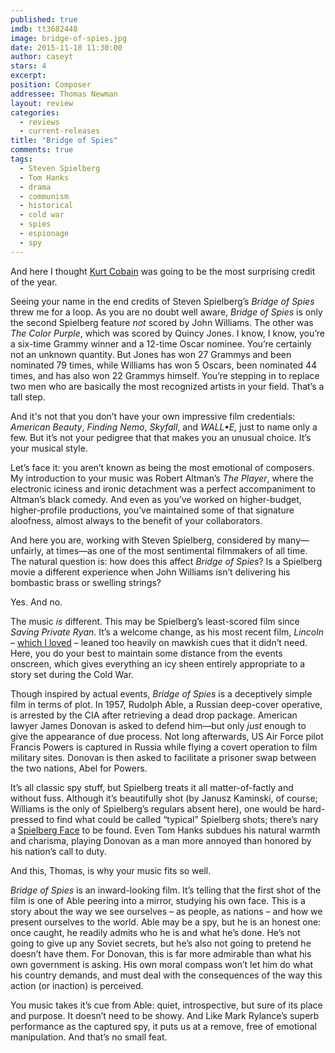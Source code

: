```yaml
---
published: true
imdb: tt3682448
image: bridge-of-spies.jpg
date: 2015-11-18 11:30:00
author: caseyt
stars: 4
excerpt: 
position: Composer
addressee: Thomas Newman
layout: review
categories: 
  - reviews
  - current-releases
title: "Bridge of Spies"
comments: true
tags: 
  - Steven Spielberg
  - Tom Hanks
  - drama
  - communism
  - historical
  - cold war
  - spies
  - espionage
  - spy
---
```

And here I thought [Kurt Cobain](http://www.dearcastandcrew.com/content/2015/10/20/pan.html) was going to be the most surprising credit of the year.

Seeing your name in the end credits of Steven Spielberg’s _Bridge of Spies_ threw me for a loop. As you are no doubt well aware, _Bridge of Spies_ is only the second Spielberg feature _not_ scored by John Williams. The other was _The Color Purple_, which was scored by Quincy Jones. I know, I know, you’re a six-time Grammy winner and a 12-time Oscar nominee. You’re certainly not an unknown quantity. But Jones has won 27 Grammys and been nominated 79 times, while Williams has won 5 Oscars, been nominated 44 times, and has also won 22 Grammys himself. You’re stepping in to replace two men who are basically the most recognized artists in your field. That’s a tall step.

And it's not that you don’t have your own impressive film credentials: _American Beauty_, _Finding_ _Nemo_, _Skyfall_, and _WALL•E,_ just to name only a few. But it’s not your pedigree that that makes you an unusual choice. It’s your musical style.

Let’s face it: you aren’t known as being the most emotional of composers. My introduction to your music was Robert Altman’s _The Player_, where the electronic iciness and ironic detachment was a perfect accompaniment to Altman’s black comedy. And even as you’ve worked on higher-budget, higher-profile productions, you’ve maintained some of that signature aloofness, almost always to the benefit of your collaborators.

And here you are, working with Steven Spielberg, considered by many—unfairly, at times—as one of the most sentimental filmmakers of all time. The natural question is: how does this affect _Bridge of Spies_? Is a Spielberg movie a different experience when John Williams isn’t delivering his bombastic brass or swelling strings? 

Yes. And no.

The music _is_ different. This may be Spielberg’s least-scored film since _Saving Private Ryan_. It’s a welcome change, as his most recent film, _Lincoln_ – [which I loved](http://www.dearcastandcrew.com/content/2012/11/16/lincoln.html) – leaned too heavily on mawkish cues that it didn’t need. Here, you do your best to maintain some distance from the events onscreen, which gives everything an icy sheen entirely appropriate to a story set during the Cold War. 

Though inspired by actual events, _Bridge of_ _Spies_ is a deceptively simple film in terms of plot. In 1957, Rudolph Able, a Russian deep-cover operative, is arrested by the CIA after retrieving a dead drop package. American lawyer James Donovan is asked to defend him—but only _just_ enough to give the appearance of due process. Not long afterwards, US Air Force pilot Francis Powers is captured in Russia while flying a covert operation to film military sites. Donovan is then asked to facilitate a prisoner swap between the two nations, Abel for Powers. 

It’s all classic spy stuff, but Spielberg treats it all matter-of-factly and without fuss. Although it’s beautifully shot (by Janusz Kaminski, of course; Williams is the only of Spielberg’s regulars absent here), one would be hard-pressed to find what could be called “typical” Spielberg shots; there’s nary a [Spielberg Face](https://www.youtube.com/watch?v=VS5W4RxGv4s) to be found.  Even Tom Hanks subdues his natural warmth and charisma, playing Donovan as a man more annoyed than honored by his nation’s call to duty. 

And this, Thomas, is why your music fits so well.

_Bridge of Spies_ is an inward-looking film. It’s telling that the first shot of the film is one of Able peering into a mirror, studying his own face. This is a story about the way we see ourselves – as people, as nations – and how we present ourselves to the world. Able may be a spy, but he is an honest one: once caught, he readily admits who he is and what he’s done. He’s not going to give up any Soviet secrets, but he’s also not going to pretend he doesn’t have them. For Donovan, this is far more admirable than what his own government is asking. His own moral compass won’t let him do what his country demands, and must deal with the consequences of the way this action (or inaction) is perceived. 

You music takes it’s cue from Able: quiet, introspective, but sure of its place and purpose. It doesn’t need to be showy. And Like Mark Rylance’s superb performance as the captured spy, it puts us at a remove, free of emotional manipulation. And that’s no small feat.
